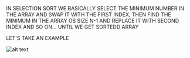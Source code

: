 IN SELECTION SORT WE BASICALLY SELECT THE MINIMUM NUMBER IN THE ARRAY
AND SWAP IT WITH THE FIRST INDEX, THEN FIND THE MINIMUM IN THE ARRAY OS
SIZE N-1 AND REPLACE IT WITH SECOND INDEX AND SO ON... UNTIL WE GET SORTEDD ARRAY

LET'S TAKE AN EXAMPLE

![alt text](https://www.testingdocs.com/questions/wp-content/uploads/SelectionSortExample.png)
